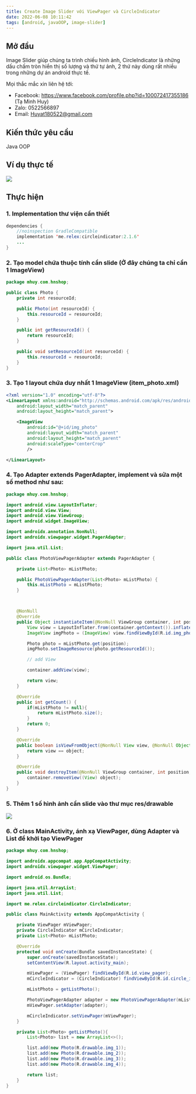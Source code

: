 ```yaml
---
title: Create Image Slider với ViewPager và CircleIndicator
date: 2022-06-08 10:11:42
tags: [android, javaOOP, image-slider]
---
```


## Mở đầu

Image Slider giúp chúng ta trình chiếu hình ảnh, CircleIndicator là những dấu chấm tròn hiển thị số lượng và thứ tự ảnh, 2 thứ này dùng rất nhiều trong những dự án android thực tế.

Mọi thắc mắc xin liên hệ tới:
- Facebook: https://www.facebook.com/profile.php?id=100072417355186 (Tạ Minh Huy)
- Zalo: 0522566897
- Email: Huyat180522@gmail.com

## Kiến thức yêu cầu

Java OOP

## Ví dụ thực tế

![](/images/ImageSliderPost/a1.png) 

## Thực hiện

### 1. Implementation thư viện cần thiết

```java
dependencies {
    //noinspection GradleCompatible
    implementation 'me.relex:circleindicator:2.1.6'
    ...
}
```
### 2. Tạo model chứa thuộc tính cần slide (Ở đây chúng ta chỉ cần 1 ImageView)

```java
package mhuy.com.hnshop;

public class Photo {
    private int resourceId;

    public Photo(int resourceId) {
        this.resourceId = resourceId;
    }

    public int getResourceId() {
        return resourceId;
    }

    public void setResourceId(int resourceId) {
        this.resourceId = resourceId;
    }
}

```
### 3. Tạo 1 layout chứa duy nhất 1 ImageView (item_photo.xml)

``` xml
<?xml version="1.0" encoding="utf-8"?>
<LinearLayout xmlns:android="http://schemas.android.com/apk/res/android"
    android:layout_width="match_parent"
    android:layout_height="match_parent">

    <ImageView
        android:id="@+id/img_photo"
        android:layout_width="match_parent"
        android:layout_height="match_parent"
        android:scaleType="centerCrop"
        />

</LinearLayout>
```


### 4. Tạo Adapter extends PagerAdapter, implement và sửa một số method như sau:
```java
package mhuy.com.hnshop;

import android.view.LayoutInflater;
import android.view.View;
import android.view.ViewGroup;
import android.widget.ImageView;

import androidx.annotation.NonNull;
import androidx.viewpager.widget.PagerAdapter;

import java.util.List;

public class PhotoViewPagerAdapter extends PagerAdapter {

    private List<Photo> mListPhoto;

    public PhotoViewPagerAdapter(List<Photo> mListPhoto) {
        this.mListPhoto = mListPhoto;
    }



    @NonNull
    @Override
    public Object instantiateItem(@NonNull ViewGroup container, int position) {
        View view = LayoutInflater.from(container.getContext()).inflate(R.layout.item_photo, container, false);
        ImageView imgPhoto = (ImageView) view.findViewById(R.id.img_photo);

        Photo photo = mListPhoto.get(position);
        imgPhoto.setImageResource(photo.getResourceId());

        // add View

        container.addView(view);

        return view;
    }

    @Override
    public int getCount() {
        if(mListPhoto != null){
            return mListPhoto.size();
        }
        return 0;
    }

    @Override
    public boolean isViewFromObject(@NonNull View view, @NonNull Object object) {
        return view == object;
    }

    @Override
    public void destroyItem(@NonNull ViewGroup container, int position, @NonNull Object object) {
        container.removeView((View) object);
    }
}

```

### 5. Thêm 1 số hình ảnh cần slide vào thư mục res/drawable
![](/images/ImageSliderPost/a2.png)


<!--more-->

### 6. Ở class MainActivity, ánh xạ ViewPager, dùng Adapter và List để khởi tạo ViewPager
```java
package mhuy.com.hnshop;

import androidx.appcompat.app.AppCompatActivity;
import androidx.viewpager.widget.ViewPager;

import android.os.Bundle;

import java.util.ArrayList;
import java.util.List;

import me.relex.circleindicator.CircleIndicator;

public class MainActivity extends AppCompatActivity {

    private ViewPager mViewPager;
    private CircleIndicator mCircleIndicator;
    private List<Photo> mListPhoto;

    @Override
    protected void onCreate(Bundle savedInstanceState) {
        super.onCreate(savedInstanceState);
        setContentView(R.layout.activity_main);

        mViewPager = (ViewPager) findViewById(R.id.view_pager);
        mCircleIndicator = (CircleIndicator) findViewById(R.id.circle_indicator);

        mListPhoto = getListPhoto();

        PhotoViewPagerAdapter adapter = new PhotoViewPagerAdapter(mListPhoto);
        mViewPager.setAdapter(adapter);

        mCircleIndicator.setViewPager(mViewPager);
    }

    private List<Photo> getListPhoto(){
        List<Photo> list = new ArrayList<>();

        list.add(new Photo(R.drawable.img_1));
        list.add(new Photo(R.drawable.img_2));
        list.add(new Photo(R.drawable.img_3));
        list.add(new Photo(R.drawable.img_4));

        return list;
    }
}
```